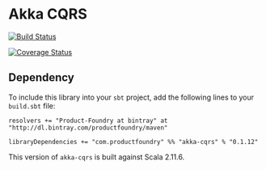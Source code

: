 Akka CQRS
=========

[![Build Status](https://travis-ci.org/Product-Foundry/akka-cqrs.svg?branch=master)](https://travis-ci.org/Product-Foundry/akka-cqrs)

[![Coverage Status](https://coveralls.io/repos/Product-Foundry/akka-cqrs/badge.svg)](https://coveralls.io/r/Product-Foundry/akka-cqrs)

Dependency
----------

To include this library into your `sbt` project, add the following lines to your `build.sbt` file:

    resolvers += "Product-Foundry at bintray" at "http://dl.bintray.com/productfoundry/maven"

    libraryDependencies += "com.productfoundry" %% "akka-cqrs" % "0.1.12"

This version of `akka-cqrs` is built against Scala 2.11.6.

